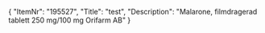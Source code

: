 {
  "ItemNr": "195527",
  "Title": "test",
  "Description": "Malarone, filmdragerad tablett 250 mg/100 mg Orifarm AB"
}